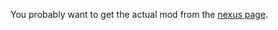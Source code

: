 You probably want to get the actual mod from the [nexus page](https://github.com/krypto5863/Subnautica.ExtraPowerConsumption).
